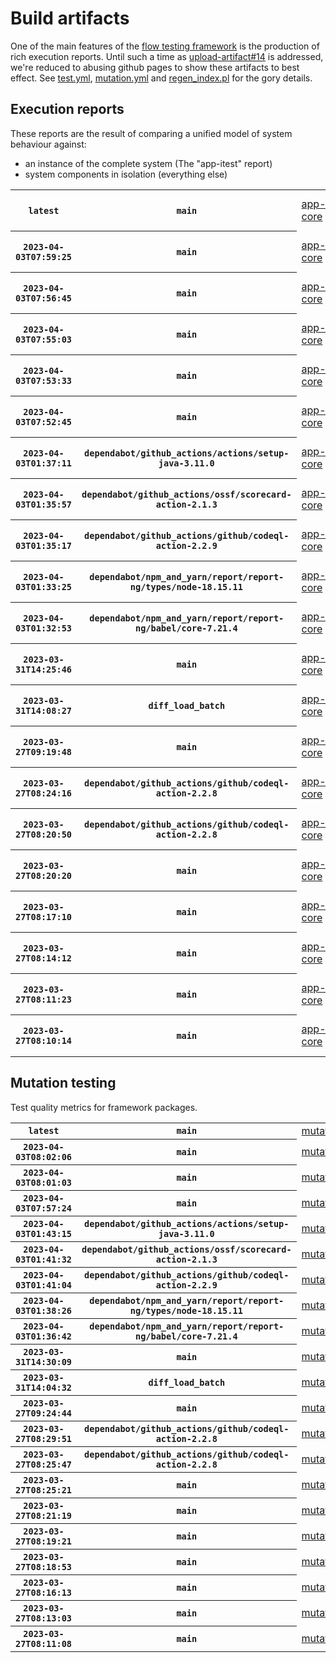 # Build artifacts

One of the main features of the [flow testing framework](https://github.com/Mastercard/flow) is the production of rich execution reports.
Until such a time as [upload-artifact#14](https://github.com/actions/upload-artifact/issues/14) is addressed, we're reduced to abusing github pages to show these artifacts to best effect.
See [test.yml](https://github.com/Mastercard/flow/blob/main/.github/workflows/test.yml), [mutation.yml](https://github.com/Mastercard/flow/blob/main/.github/workflows/mutation.yml) and [regen_index.pl](https://github.com/Mastercard/flow/blob/pages/regen_index.pl) for the gory details.

## Execution reports

These reports are the result of comparing a unified model of system behaviour against:
 * an instance of the complete system (The "app-itest" report)
 * system components in isolation (everything else)

<!-- start:execution -->
<table>
	<tbody>
		<tr> <th><code>latest</code></th>
			 <th><code>main</code></th>
			<td><a href="execution/latest/flow_execution_reports/example/app-core/target/mctf/latest/index.html">app-core</a></td>
			<td><a href="execution/latest/flow_execution_reports/example/app-histogram/target/mctf/latest/index.html">app-histogram</a></td>
			<td><a href="execution/latest/flow_execution_reports/example/app-itest/target/mctf/latest/index.html">app-itest</a></td>
			<td><a href="execution/latest/flow_execution_reports/example/app-queue/target/mctf/latest/index.html">app-queue</a></td>
			<td><a href="execution/latest/flow_execution_reports/example/app-store/target/mctf/latest/index.html">app-store</a></td>
			<td><a href="execution/latest/flow_execution_reports/example/app-ui/target/mctf/latest/index.html">app-ui</a></td>
			<td><a href="execution/latest/flow_execution_reports/example/app-web-ui/target/mctf/latest/index.html">app-web-ui</a></td>
		</tr>
		<tr> <th><code>2023-04-03T07:59:25</code></th>
			 <th><code>main</code></th>
			<td><a href="execution/1680508765/flow_execution_reports/example/app-core/target/mctf/latest/index.html">app-core</a></td>
			<td><a href="execution/1680508765/flow_execution_reports/example/app-histogram/target/mctf/latest/index.html">app-histogram</a></td>
			<td><a href="execution/1680508765/flow_execution_reports/example/app-itest/target/mctf/latest/index.html">app-itest</a></td>
			<td><a href="execution/1680508765/flow_execution_reports/example/app-queue/target/mctf/latest/index.html">app-queue</a></td>
			<td><a href="execution/1680508765/flow_execution_reports/example/app-store/target/mctf/latest/index.html">app-store</a></td>
			<td><a href="execution/1680508765/flow_execution_reports/example/app-ui/target/mctf/latest/index.html">app-ui</a></td>
			<td><a href="execution/1680508765/flow_execution_reports/example/app-web-ui/target/mctf/latest/index.html">app-web-ui</a></td>
		</tr>
		<tr> <th><code>2023-04-03T07:56:45</code></th>
			 <th><code>main</code></th>
			<td><a href="execution/1680508605/flow_execution_reports/example/app-core/target/mctf/latest/index.html">app-core</a></td>
			<td><a href="execution/1680508605/flow_execution_reports/example/app-histogram/target/mctf/latest/index.html">app-histogram</a></td>
			<td><a href="execution/1680508605/flow_execution_reports/example/app-itest/target/mctf/latest/index.html">app-itest</a></td>
			<td><a href="execution/1680508605/flow_execution_reports/example/app-queue/target/mctf/latest/index.html">app-queue</a></td>
			<td><a href="execution/1680508605/flow_execution_reports/example/app-store/target/mctf/latest/index.html">app-store</a></td>
			<td><a href="execution/1680508605/flow_execution_reports/example/app-ui/target/mctf/latest/index.html">app-ui</a></td>
			<td><a href="execution/1680508605/flow_execution_reports/example/app-web-ui/target/mctf/latest/index.html">app-web-ui</a></td>
		</tr>
		<tr> <th><code>2023-04-03T07:55:03</code></th>
			 <th><code>main</code></th>
			<td><a href="execution/1680508503/flow_execution_reports/example/app-core/target/mctf/latest/index.html">app-core</a></td>
			<td><a href="execution/1680508503/flow_execution_reports/example/app-histogram/target/mctf/latest/index.html">app-histogram</a></td>
			<td><a href="execution/1680508503/flow_execution_reports/example/app-itest/target/mctf/latest/index.html">app-itest</a></td>
			<td><a href="execution/1680508503/flow_execution_reports/example/app-queue/target/mctf/latest/index.html">app-queue</a></td>
			<td><a href="execution/1680508503/flow_execution_reports/example/app-store/target/mctf/latest/index.html">app-store</a></td>
			<td><a href="execution/1680508503/flow_execution_reports/example/app-ui/target/mctf/latest/index.html">app-ui</a></td>
			<td><a href="execution/1680508503/flow_execution_reports/example/app-web-ui/target/mctf/latest/index.html">app-web-ui</a></td>
		</tr>
		<tr> <th><code>2023-04-03T07:53:33</code></th>
			 <th><code>main</code></th>
			<td><a href="execution/1680508413/flow_execution_reports/example/app-core/target/mctf/latest/index.html">app-core</a></td>
			<td><a href="execution/1680508413/flow_execution_reports/example/app-histogram/target/mctf/latest/index.html">app-histogram</a></td>
			<td><a href="execution/1680508413/flow_execution_reports/example/app-itest/target/mctf/latest/index.html">app-itest</a></td>
			<td><a href="execution/1680508413/flow_execution_reports/example/app-queue/target/mctf/latest/index.html">app-queue</a></td>
			<td><a href="execution/1680508413/flow_execution_reports/example/app-store/target/mctf/latest/index.html">app-store</a></td>
			<td><a href="execution/1680508413/flow_execution_reports/example/app-ui/target/mctf/latest/index.html">app-ui</a></td>
			<td><a href="execution/1680508413/flow_execution_reports/example/app-web-ui/target/mctf/latest/index.html">app-web-ui</a></td>
		</tr>
		<tr> <th><code>2023-04-03T07:52:45</code></th>
			 <th><code>main</code></th>
			<td><a href="execution/1680508365/flow_execution_reports/example/app-core/target/mctf/latest/index.html">app-core</a></td>
			<td><a href="execution/1680508365/flow_execution_reports/example/app-histogram/target/mctf/latest/index.html">app-histogram</a></td>
			<td><a href="execution/1680508365/flow_execution_reports/example/app-itest/target/mctf/latest/index.html">app-itest</a></td>
			<td><a href="execution/1680508365/flow_execution_reports/example/app-queue/target/mctf/latest/index.html">app-queue</a></td>
			<td><a href="execution/1680508365/flow_execution_reports/example/app-store/target/mctf/latest/index.html">app-store</a></td>
			<td><a href="execution/1680508365/flow_execution_reports/example/app-ui/target/mctf/latest/index.html">app-ui</a></td>
			<td><a href="execution/1680508365/flow_execution_reports/example/app-web-ui/target/mctf/latest/index.html">app-web-ui</a></td>
		</tr>
		<tr> <th><code>2023-04-03T01:37:11</code></th>
			 <th><code>dependabot/github_actions/actions/setup-java-3.11.0</code></th>
			<td><a href="execution/1680485831/flow_execution_reports/example/app-core/target/mctf/latest/index.html">app-core</a></td>
			<td><a href="execution/1680485831/flow_execution_reports/example/app-histogram/target/mctf/latest/index.html">app-histogram</a></td>
			<td><a href="execution/1680485831/flow_execution_reports/example/app-itest/target/mctf/latest/index.html">app-itest</a></td>
			<td><a href="execution/1680485831/flow_execution_reports/example/app-queue/target/mctf/latest/index.html">app-queue</a></td>
			<td><a href="execution/1680485831/flow_execution_reports/example/app-store/target/mctf/latest/index.html">app-store</a></td>
			<td><a href="execution/1680485831/flow_execution_reports/example/app-ui/target/mctf/latest/index.html">app-ui</a></td>
			<td><a href="execution/1680485831/flow_execution_reports/example/app-web-ui/target/mctf/latest/index.html">app-web-ui</a></td>
		</tr>
		<tr> <th><code>2023-04-03T01:35:57</code></th>
			 <th><code>dependabot/github_actions/ossf/scorecard-action-2.1.3</code></th>
			<td><a href="execution/1680485757/flow_execution_reports/example/app-core/target/mctf/latest/index.html">app-core</a></td>
			<td><a href="execution/1680485757/flow_execution_reports/example/app-histogram/target/mctf/latest/index.html">app-histogram</a></td>
			<td><a href="execution/1680485757/flow_execution_reports/example/app-itest/target/mctf/latest/index.html">app-itest</a></td>
			<td><a href="execution/1680485757/flow_execution_reports/example/app-queue/target/mctf/latest/index.html">app-queue</a></td>
			<td><a href="execution/1680485757/flow_execution_reports/example/app-store/target/mctf/latest/index.html">app-store</a></td>
			<td><a href="execution/1680485757/flow_execution_reports/example/app-ui/target/mctf/latest/index.html">app-ui</a></td>
			<td><a href="execution/1680485757/flow_execution_reports/example/app-web-ui/target/mctf/latest/index.html">app-web-ui</a></td>
		</tr>
		<tr> <th><code>2023-04-03T01:35:17</code></th>
			 <th><code>dependabot/github_actions/github/codeql-action-2.2.9</code></th>
			<td><a href="execution/1680485717/flow_execution_reports/example/app-core/target/mctf/latest/index.html">app-core</a></td>
			<td><a href="execution/1680485717/flow_execution_reports/example/app-histogram/target/mctf/latest/index.html">app-histogram</a></td>
			<td><a href="execution/1680485717/flow_execution_reports/example/app-itest/target/mctf/latest/index.html">app-itest</a></td>
			<td><a href="execution/1680485717/flow_execution_reports/example/app-queue/target/mctf/latest/index.html">app-queue</a></td>
			<td><a href="execution/1680485717/flow_execution_reports/example/app-store/target/mctf/latest/index.html">app-store</a></td>
			<td><a href="execution/1680485717/flow_execution_reports/example/app-ui/target/mctf/latest/index.html">app-ui</a></td>
			<td><a href="execution/1680485717/flow_execution_reports/example/app-web-ui/target/mctf/latest/index.html">app-web-ui</a></td>
		</tr>
		<tr> <th><code>2023-04-03T01:33:25</code></th>
			 <th><code>dependabot/npm_and_yarn/report/report-ng/types/node-18.15.11</code></th>
			<td><a href="execution/1680485605/flow_execution_reports/example/app-core/target/mctf/latest/index.html">app-core</a></td>
			<td><a href="execution/1680485605/flow_execution_reports/example/app-histogram/target/mctf/latest/index.html">app-histogram</a></td>
			<td><a href="execution/1680485605/flow_execution_reports/example/app-itest/target/mctf/latest/index.html">app-itest</a></td>
			<td><a href="execution/1680485605/flow_execution_reports/example/app-queue/target/mctf/latest/index.html">app-queue</a></td>
			<td><a href="execution/1680485605/flow_execution_reports/example/app-store/target/mctf/latest/index.html">app-store</a></td>
			<td><a href="execution/1680485605/flow_execution_reports/example/app-ui/target/mctf/latest/index.html">app-ui</a></td>
			<td><a href="execution/1680485605/flow_execution_reports/example/app-web-ui/target/mctf/latest/index.html">app-web-ui</a></td>
		</tr>
		<tr> <th><code>2023-04-03T01:32:53</code></th>
			 <th><code>dependabot/npm_and_yarn/report/report-ng/babel/core-7.21.4</code></th>
			<td><a href="execution/1680485573/flow_execution_reports/example/app-core/target/mctf/latest/index.html">app-core</a></td>
			<td><a href="execution/1680485573/flow_execution_reports/example/app-histogram/target/mctf/latest/index.html">app-histogram</a></td>
			<td><a href="execution/1680485573/flow_execution_reports/example/app-itest/target/mctf/latest/index.html">app-itest</a></td>
			<td><a href="execution/1680485573/flow_execution_reports/example/app-queue/target/mctf/latest/index.html">app-queue</a></td>
			<td><a href="execution/1680485573/flow_execution_reports/example/app-store/target/mctf/latest/index.html">app-store</a></td>
			<td><a href="execution/1680485573/flow_execution_reports/example/app-ui/target/mctf/latest/index.html">app-ui</a></td>
			<td><a href="execution/1680485573/flow_execution_reports/example/app-web-ui/target/mctf/latest/index.html">app-web-ui</a></td>
		</tr>
		<tr> <th><code>2023-03-31T14:25:46</code></th>
			 <th><code>main</code></th>
			<td><a href="execution/1680272746/flow_execution_reports/example/app-core/target/mctf/latest/index.html">app-core</a></td>
			<td><a href="execution/1680272746/flow_execution_reports/example/app-histogram/target/mctf/latest/index.html">app-histogram</a></td>
			<td><a href="execution/1680272746/flow_execution_reports/example/app-itest/target/mctf/latest/index.html">app-itest</a></td>
			<td><a href="execution/1680272746/flow_execution_reports/example/app-queue/target/mctf/latest/index.html">app-queue</a></td>
			<td><a href="execution/1680272746/flow_execution_reports/example/app-store/target/mctf/latest/index.html">app-store</a></td>
			<td><a href="execution/1680272746/flow_execution_reports/example/app-ui/target/mctf/latest/index.html">app-ui</a></td>
			<td><a href="execution/1680272746/flow_execution_reports/example/app-web-ui/target/mctf/latest/index.html">app-web-ui</a></td>
		</tr>
		<tr> <th><code>2023-03-31T14:08:27</code></th>
			 <th><code>diff_load_batch</code></th>
			<td><a href="execution/1680271707/flow_execution_reports/example/app-core/target/mctf/latest/index.html">app-core</a></td>
			<td><a href="execution/1680271707/flow_execution_reports/example/app-histogram/target/mctf/latest/index.html">app-histogram</a></td>
			<td><a href="execution/1680271707/flow_execution_reports/example/app-itest/target/mctf/latest/index.html">app-itest</a></td>
			<td><a href="execution/1680271707/flow_execution_reports/example/app-queue/target/mctf/latest/index.html">app-queue</a></td>
			<td><a href="execution/1680271707/flow_execution_reports/example/app-store/target/mctf/latest/index.html">app-store</a></td>
			<td><a href="execution/1680271707/flow_execution_reports/example/app-ui/target/mctf/latest/index.html">app-ui</a></td>
			<td><a href="execution/1680271707/flow_execution_reports/example/app-web-ui/target/mctf/latest/index.html">app-web-ui</a></td>
		</tr>
		<tr> <th><code>2023-03-27T09:19:48</code></th>
			 <th><code>main</code></th>
			<td><a href="execution/1679908788/flow_execution_reports/example/app-core/target/mctf/latest/index.html">app-core</a></td>
			<td><a href="execution/1679908788/flow_execution_reports/example/app-histogram/target/mctf/latest/index.html">app-histogram</a></td>
			<td><a href="execution/1679908788/flow_execution_reports/example/app-itest/target/mctf/latest/index.html">app-itest</a></td>
			<td><a href="execution/1679908788/flow_execution_reports/example/app-queue/target/mctf/latest/index.html">app-queue</a></td>
			<td><a href="execution/1679908788/flow_execution_reports/example/app-store/target/mctf/latest/index.html">app-store</a></td>
			<td><a href="execution/1679908788/flow_execution_reports/example/app-ui/target/mctf/latest/index.html">app-ui</a></td>
			<td><a href="execution/1679908788/flow_execution_reports/example/app-web-ui/target/mctf/latest/index.html">app-web-ui</a></td>
		</tr>
		<tr> <th><code>2023-03-27T08:24:16</code></th>
			 <th><code>dependabot/github_actions/github/codeql-action-2.2.8</code></th>
			<td><a href="execution/1679905456/flow_execution_reports/example/app-core/target/mctf/latest/index.html">app-core</a></td>
			<td><a href="execution/1679905456/flow_execution_reports/example/app-histogram/target/mctf/latest/index.html">app-histogram</a></td>
			<td><a href="execution/1679905456/flow_execution_reports/example/app-itest/target/mctf/latest/index.html">app-itest</a></td>
			<td><a href="execution/1679905456/flow_execution_reports/example/app-queue/target/mctf/latest/index.html">app-queue</a></td>
			<td><a href="execution/1679905456/flow_execution_reports/example/app-store/target/mctf/latest/index.html">app-store</a></td>
			<td><a href="execution/1679905456/flow_execution_reports/example/app-ui/target/mctf/latest/index.html">app-ui</a></td>
			<td><a href="execution/1679905456/flow_execution_reports/example/app-web-ui/target/mctf/latest/index.html">app-web-ui</a></td>
		</tr>
		<tr> <th><code>2023-03-27T08:20:50</code></th>
			 <th><code>dependabot/github_actions/github/codeql-action-2.2.8</code></th>
			<td><a href="execution/1679905250/flow_execution_reports/example/app-core/target/mctf/latest/index.html">app-core</a></td>
			<td><a href="execution/1679905250/flow_execution_reports/example/app-histogram/target/mctf/latest/index.html">app-histogram</a></td>
			<td><a href="execution/1679905250/flow_execution_reports/example/app-itest/target/mctf/latest/index.html">app-itest</a></td>
			<td><a href="execution/1679905250/flow_execution_reports/example/app-queue/target/mctf/latest/index.html">app-queue</a></td>
			<td><a href="execution/1679905250/flow_execution_reports/example/app-store/target/mctf/latest/index.html">app-store</a></td>
			<td><a href="execution/1679905250/flow_execution_reports/example/app-ui/target/mctf/latest/index.html">app-ui</a></td>
			<td><a href="execution/1679905250/flow_execution_reports/example/app-web-ui/target/mctf/latest/index.html">app-web-ui</a></td>
		</tr>
		<tr> <th><code>2023-03-27T08:20:20</code></th>
			 <th><code>main</code></th>
			<td><a href="execution/1679905220/flow_execution_reports/example/app-core/target/mctf/latest/index.html">app-core</a></td>
			<td><a href="execution/1679905220/flow_execution_reports/example/app-histogram/target/mctf/latest/index.html">app-histogram</a></td>
			<td><a href="execution/1679905220/flow_execution_reports/example/app-itest/target/mctf/latest/index.html">app-itest</a></td>
			<td><a href="execution/1679905220/flow_execution_reports/example/app-queue/target/mctf/latest/index.html">app-queue</a></td>
			<td><a href="execution/1679905220/flow_execution_reports/example/app-store/target/mctf/latest/index.html">app-store</a></td>
			<td><a href="execution/1679905220/flow_execution_reports/example/app-ui/target/mctf/latest/index.html">app-ui</a></td>
			<td><a href="execution/1679905220/flow_execution_reports/example/app-web-ui/target/mctf/latest/index.html">app-web-ui</a></td>
		</tr>
		<tr> <th><code>2023-03-27T08:17:10</code></th>
			 <th><code>main</code></th>
			<td><a href="execution/1679905030/flow_execution_reports/example/app-core/target/mctf/latest/index.html">app-core</a></td>
			<td><a href="execution/1679905030/flow_execution_reports/example/app-histogram/target/mctf/latest/index.html">app-histogram</a></td>
			<td><a href="execution/1679905030/flow_execution_reports/example/app-itest/target/mctf/latest/index.html">app-itest</a></td>
			<td><a href="execution/1679905030/flow_execution_reports/example/app-queue/target/mctf/latest/index.html">app-queue</a></td>
			<td><a href="execution/1679905030/flow_execution_reports/example/app-store/target/mctf/latest/index.html">app-store</a></td>
			<td><a href="execution/1679905030/flow_execution_reports/example/app-ui/target/mctf/latest/index.html">app-ui</a></td>
			<td><a href="execution/1679905030/flow_execution_reports/example/app-web-ui/target/mctf/latest/index.html">app-web-ui</a></td>
		</tr>
		<tr> <th><code>2023-03-27T08:14:12</code></th>
			 <th><code>main</code></th>
			<td><a href="execution/1679904852/flow_execution_reports/example/app-core/target/mctf/latest/index.html">app-core</a></td>
			<td><a href="execution/1679904852/flow_execution_reports/example/app-histogram/target/mctf/latest/index.html">app-histogram</a></td>
			<td><a href="execution/1679904852/flow_execution_reports/example/app-itest/target/mctf/latest/index.html">app-itest</a></td>
			<td><a href="execution/1679904852/flow_execution_reports/example/app-queue/target/mctf/latest/index.html">app-queue</a></td>
			<td><a href="execution/1679904852/flow_execution_reports/example/app-store/target/mctf/latest/index.html">app-store</a></td>
			<td><a href="execution/1679904852/flow_execution_reports/example/app-ui/target/mctf/latest/index.html">app-ui</a></td>
			<td><a href="execution/1679904852/flow_execution_reports/example/app-web-ui/target/mctf/latest/index.html">app-web-ui</a></td>
		</tr>
		<tr> <th><code>2023-03-27T08:11:23</code></th>
			 <th><code>main</code></th>
			<td><a href="execution/1679904683/flow_execution_reports/example/app-core/target/mctf/latest/index.html">app-core</a></td>
			<td><a href="execution/1679904683/flow_execution_reports/example/app-histogram/target/mctf/latest/index.html">app-histogram</a></td>
			<td><a href="execution/1679904683/flow_execution_reports/example/app-itest/target/mctf/latest/index.html">app-itest</a></td>
			<td><a href="execution/1679904683/flow_execution_reports/example/app-queue/target/mctf/latest/index.html">app-queue</a></td>
			<td><a href="execution/1679904683/flow_execution_reports/example/app-store/target/mctf/latest/index.html">app-store</a></td>
			<td><a href="execution/1679904683/flow_execution_reports/example/app-ui/target/mctf/latest/index.html">app-ui</a></td>
			<td><a href="execution/1679904683/flow_execution_reports/example/app-web-ui/target/mctf/latest/index.html">app-web-ui</a></td>
		</tr>
		<tr> <th><code>2023-03-27T08:10:14</code></th>
			 <th><code>main</code></th>
			<td><a href="execution/1679904614/flow_execution_reports/example/app-core/target/mctf/latest/index.html">app-core</a></td>
			<td><a href="execution/1679904614/flow_execution_reports/example/app-histogram/target/mctf/latest/index.html">app-histogram</a></td>
			<td><a href="execution/1679904614/flow_execution_reports/example/app-itest/target/mctf/latest/index.html">app-itest</a></td>
			<td><a href="execution/1679904614/flow_execution_reports/example/app-queue/target/mctf/latest/index.html">app-queue</a></td>
			<td><a href="execution/1679904614/flow_execution_reports/example/app-store/target/mctf/latest/index.html">app-store</a></td>
			<td><a href="execution/1679904614/flow_execution_reports/example/app-ui/target/mctf/latest/index.html">app-ui</a></td>
			<td><a href="execution/1679904614/flow_execution_reports/example/app-web-ui/target/mctf/latest/index.html">app-web-ui</a></td>
		</tr>
	</tbody>
</table>
<!-- end:execution -->

## Mutation testing

Test quality metrics for framework packages.

<!-- start:mutation -->
<table>
	<tbody>
		<tr> <th><code>latest</code></th>
			 <th><code>main</code></th>
			<td><a href="mutation/latest/mutation_report/index.html">mutation</a></td>
		</tr>
		<tr> <th><code>2023-04-03T08:02:06</code></th>
			 <th><code>main</code></th>
			<td><a href="mutation/1680508926/mutation_report/index.html">mutation</a></td>
		</tr>
		<tr> <th><code>2023-04-03T08:01:03</code></th>
			 <th><code>main</code></th>
			<td><a href="mutation/1680508863/mutation_report/index.html">mutation</a></td>
		</tr>
		<tr> <th><code>2023-04-03T07:57:24</code></th>
			 <th><code>main</code></th>
			<td><a href="mutation/1680508644/mutation_report/index.html">mutation</a></td>
		</tr>
		<tr> <th><code>2023-04-03T01:43:15</code></th>
			 <th><code>dependabot/github_actions/actions/setup-java-3.11.0</code></th>
			<td><a href="mutation/1680486195/mutation_report/index.html">mutation</a></td>
		</tr>
		<tr> <th><code>2023-04-03T01:41:32</code></th>
			 <th><code>dependabot/github_actions/ossf/scorecard-action-2.1.3</code></th>
			<td><a href="mutation/1680486092/mutation_report/index.html">mutation</a></td>
		</tr>
		<tr> <th><code>2023-04-03T01:41:04</code></th>
			 <th><code>dependabot/github_actions/github/codeql-action-2.2.9</code></th>
			<td><a href="mutation/1680486064/mutation_report/index.html">mutation</a></td>
		</tr>
		<tr> <th><code>2023-04-03T01:38:26</code></th>
			 <th><code>dependabot/npm_and_yarn/report/report-ng/types/node-18.15.11</code></th>
			<td><a href="mutation/1680485906/mutation_report/index.html">mutation</a></td>
		</tr>
		<tr> <th><code>2023-04-03T01:36:42</code></th>
			 <th><code>dependabot/npm_and_yarn/report/report-ng/babel/core-7.21.4</code></th>
			<td><a href="mutation/1680485802/mutation_report/index.html">mutation</a></td>
		</tr>
		<tr> <th><code>2023-03-31T14:30:09</code></th>
			 <th><code>main</code></th>
			<td><a href="mutation/1680273009/mutation_report/index.html">mutation</a></td>
		</tr>
		<tr> <th><code>2023-03-31T14:04:32</code></th>
			 <th><code>diff_load_batch</code></th>
			<td><a href="mutation/1680271472/mutation_report/index.html">mutation</a></td>
		</tr>
		<tr> <th><code>2023-03-27T09:24:44</code></th>
			 <th><code>main</code></th>
			<td><a href="mutation/1679909084/mutation_report/index.html">mutation</a></td>
		</tr>
		<tr> <th><code>2023-03-27T08:29:51</code></th>
			 <th><code>dependabot/github_actions/github/codeql-action-2.2.8</code></th>
			<td><a href="mutation/1679905791/mutation_report/index.html">mutation</a></td>
		</tr>
		<tr> <th><code>2023-03-27T08:25:47</code></th>
			 <th><code>dependabot/github_actions/github/codeql-action-2.2.8</code></th>
			<td><a href="mutation/1679905547/mutation_report/index.html">mutation</a></td>
		</tr>
		<tr> <th><code>2023-03-27T08:25:21</code></th>
			 <th><code>main</code></th>
			<td><a href="mutation/1679905521/mutation_report/index.html">mutation</a></td>
		</tr>
		<tr> <th><code>2023-03-27T08:21:19</code></th>
			 <th><code>main</code></th>
			<td><a href="mutation/1679905279/mutation_report/index.html">mutation</a></td>
		</tr>
		<tr> <th><code>2023-03-27T08:19:21</code></th>
			 <th><code>main</code></th>
			<td><a href="mutation/1679905161/mutation_report/index.html">mutation</a></td>
		</tr>
		<tr> <th><code>2023-03-27T08:18:53</code></th>
			 <th><code>main</code></th>
			<td><a href="mutation/1679905133/mutation_report/index.html">mutation</a></td>
		</tr>
		<tr> <th><code>2023-03-27T08:16:13</code></th>
			 <th><code>main</code></th>
			<td><a href="mutation/1679904973/mutation_report/index.html">mutation</a></td>
		</tr>
		<tr> <th><code>2023-03-27T08:13:03</code></th>
			 <th><code>main</code></th>
			<td><a href="mutation/1679904783/mutation_report/index.html">mutation</a></td>
		</tr>
		<tr> <th><code>2023-03-27T08:11:08</code></th>
			 <th><code>main</code></th>
			<td><a href="mutation/1679904668/mutation_report/index.html">mutation</a></td>
		</tr>
	</tbody>
</table>
<!-- end:mutation -->

